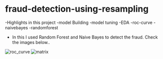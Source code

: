# fraud-detection-using-resampling
-Highlights in this project
-model Building
-model tuning
-EDA
-roc-curve
-naivebayes
-randomforest

-	In this I used Random Forest and Naive Bayes to detect the fraud. Check the images below..

![roc_curve](https://user-images.githubusercontent.com/109935418/185873245-56dfe3cf-5e4f-4463-9084-676713267a2e.png)
![matrix](https://user-images.githubusercontent.com/109935418/185873229-55535381-f43c-4afd-be0c-8db6c7043cc3.png)

